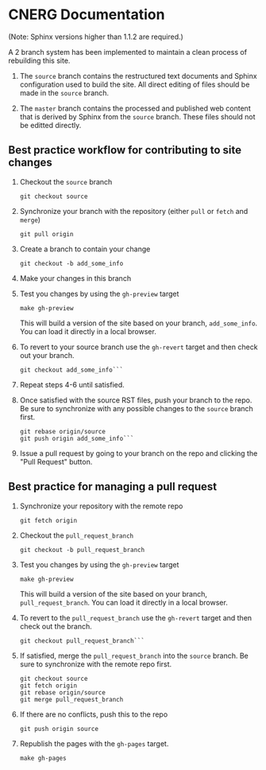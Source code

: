 CNERG Documentation
====================

(Note: Sphinx versions higher than 1.1.2 are required.)

A 2 branch system has been implemented to maintain a clean process of
rebuilding this site.

1. The `source` branch contains the restructured text documents and
Sphinx configuration used to build the site.  All direct editing of
files should be made in the `source` branch.

2. The `master` branch contains the processed and published web
content that is derived by Sphinx from the `source` branch.  These
files should not be editted directly.

Best practice workflow for contributing to site changes
--------------------------------------------------------

1. Checkout the `source` branch

   ```git checkout source```

2. Synchronize your branch with the repository (either `pull` or
`fetch` and `merge`)

     ```git pull origin```

3. Create a branch to contain your change

     ```git checkout -b add_some_info```

4. Make your changes in this branch

5. Test you changes by using the `gh-preview` target

     ```make gh-preview```

   This will build a version of the site based on your branch,
   `add_some_info`.  You can load it directly in a local browser.

6. To revert to your source branch use the `gh-revert` target and then
   check out your branch.

     ```make gh-revert
     git checkout add_some_info```

7. Repeat steps 4-6 until satisfied.

8. Once satisfied with the source RST files, push your branch to the
repo.  Be sure to synchronize with any possible changes to the
`source` branch first.

     ```git fetch origin
     git rebase origin/source
     git push origin add_some_info```

9. Issue a pull request by going to your branch on the repo and
clicking the "Pull Request" button.

Best practice for managing a pull request
------------------------------------------

1. Synchronize your repository with the remote repo

     ```git fetch origin```

2. Checkout the `pull_request_branch`

     ```git checkout -b pull_request_branch```

3. Test you changes by using the `gh-preview` target

    ```make gh-preview```

   This will build a version of the site based on your branch,
   `pull_request_branch`.  You can load it directly in a local
   browser.

4. To revert to the `pull_request_branch` use the `gh-revert` target and then
   check out the branch.

     ```make gh-revert
     git checkout pull_request_branch```

5. If satisfied, merge the `pull_request_branch` into the `source`
branch.  Be sure to synchronize with the remote repo first.

     ```
     git checkout source
     git fetch origin
     git rebase origin/source
     git merge pull_request_branch
     ```

6. If there are no conflicts, push this to the repo

     ```git push origin source```

7. Republish the pages with the `gh-pages` target.

     ```make gh-pages```

